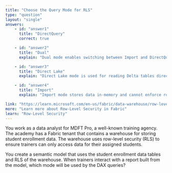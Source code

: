 ```yaml
---
title: "Choose the Query Mode for RLS"
type: "question"
layout: "single"
answers:
    - id: "answer1"
      title: "DirectQuery"
      correct: true

    - id: "answer2"
      title: "Dual"
      explain: "Dual mode enables switching between Import and DirectQuery for performance, but when RLS is enforced at the source, only DirectQuery is used to preserve security."

    - id: "answer3"
      title: "Direct Lake"
      explain: "Direct Lake mode is used for reading Delta tables directly from OneLake. It does not support RLS enforcement and is bypassed when RLS is active."

    - id: "answer4"
      title: "Import"
      explain: "Import mode stores data in-memory and cannot enforce row-level security defined in the source system, such as a Fabric warehouse."

link: "https://learn.microsoft.com/en-us/fabric/data-warehouse/row-level-security"
more: "Learn more about Row-Level Security in Fabric"
learn: "Row-Level Security"
---
```

You work as a data analyst for MDFT Pro, a well-known training agency. The academy has a Fabric tenant that contains a warehouse for storing student enrollment data. The warehouse uses row-level security (RLS) to ensure trainers can only access data for their assigned students. 

You create a semantic model that uses the student enrollment data tables and RLS of the warehouse. When trainers interact with a report built from the model, which mode will be used by the DAX queries?
